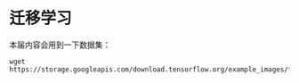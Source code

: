 # 迁移学习

本届内容会用到一下数据集：

    wget https://storage.googleapis.com/download.tensorflow.org/example_images/flower_photos.tgz